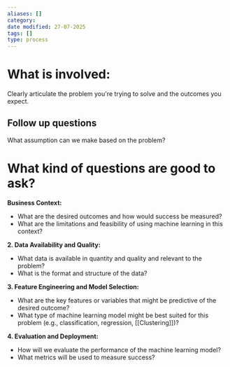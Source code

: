 ```yaml
---
aliases: []
category:
date modified: 27-07-2025
tags: []
type: process
---
```

# What is involved:

Clearly articulate the problem you're trying to solve and the outcomes you expect.

## Follow up questions
What assumption can we make based on the problem?

# What kind of questions are good to ask?

**Business Context:**

- What are the desired outcomes and how would success be measured?
- What are the limitations and feasibility of using machine learning in this context?

**2. Data Availability and Quality:**

- What data is available in quantity and quality and relevant to the problem?
- What is the format and structure of the data?

**3. Feature Engineering and Model Selection:**

- What are the key features or variables that might be predictive of the desired outcome?
- What type of machine learning model might be best suited for this problem (e.g., classification, regression, [[Clustering]])?

**4. Evaluation and Deployment:**

- How will we evaluate the performance of the machine learning model?
- What metrics will be used to measure success?

